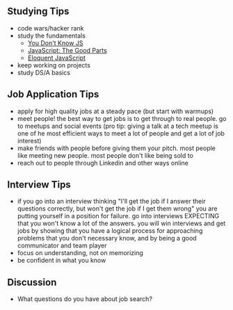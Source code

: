 ## Studying Tips
- code wars/hacker rank
- study the fundamentals
  - [You Don't Know JS](https://github.com/getify/You-Dont-Know-JS)
  - [JavaScript: The Good Parts](http://bdcampbell.net/javascript/book/javascript_the_good_parts.pdf)
  - [Eloquent JavaScript](http://eloquentjavascript.net/)
- keep working on projects
- study DS/A basics 

## Job Application Tips
- apply for high quality jobs at a steady pace (but start with warmups) 
- meet people! the best way to get jobs is to get through to real people. go to meetups and social events (pro tip: giving a talk at a tech meetup is one of he most efficient ways to meet a lot of people and get a lot of job interest) 
- make friends with people before giving them your pitch. most people like meeting new people. most people don't like being sold to
- reach out to people through Linkedin and other ways online

## Interview Tips 
- if you go into an interview thinking "I'll get the job if I answer their questions correctly, but won't get the job if I get them wrong" you are putting yourself in a position for failure. go into interviews EXPECTING that you won't know a lot of the answers. you will win interviews and get jobs by showing that you have a logical process for approaching problems that you don't necessary know, and by being a good communicator and team player
- focus on understanding, not on memorizing
- be confident in what you know 

## Discussion
- What questions do you have about job search?
